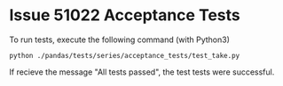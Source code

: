 # Issue 51022 Acceptance Tests

To run tests, execute the following command (with Python3)

`python ./pandas/tests/series/acceptance_tests/test_take.py`

If recieve the message "All tests passed", the test tests were successful.
